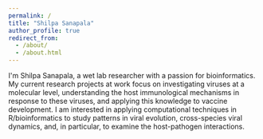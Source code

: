 ```yaml
---
permalink: /
title: "Shilpa Sanapala"
author_profile: true
redirect_from: 
  - /about/
  - /about.html
---
```

I'm Shilpa Sanapala, a wet lab researcher with a passion for bioinformatics. My current research projects at work focus on investigating viruses at a molecular level, understanding the host immunological mechanisms in response to these viruses, and applying this knowledge to vaccine development. I am interested in applying computational techniques in R/bioinformatics to study patterns in viral evolution, cross-species viral dynamics, and, in particular, to examine the host-pathogen interactions. 

